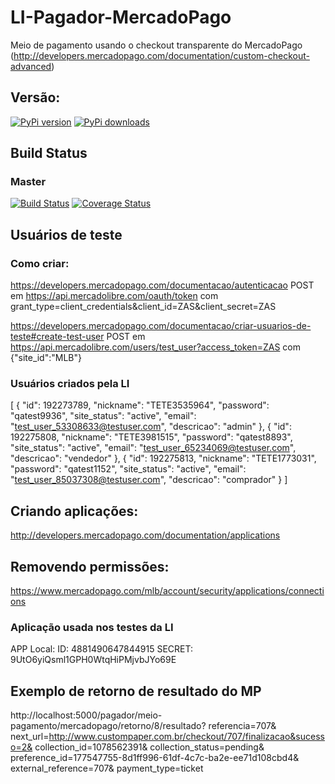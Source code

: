 # LI-Pagador-MercadoPago

Meio de pagamento usando o checkout transparente do MercadoPago (http://developers.mercadopago.com/documentation/custom-checkout-advanced)


## Versão:

[![PyPi version](https://pypip.in/version/li-pagador-mercadopago-transparente/badge.svg?text=versão)](https://pypi.python.org/pypi/li-pagador-mercadopago-transparente)
[![PyPi downloads](https://pypip.in/download/li-pagador-mercadopago-transparente/badge.svg)](https://pypi.python.org/pypi/li-pagador-mercadopago-transparente)


## Build Status

### Master

[![Build Status](https://travis-ci.org/lojaintegrada/LI-Pagador-MercadoPago-Transparente.svg?branch=master)](https://travis-ci.org/lojaintegrada/LI-Pagador-MercadoPago-Transparente)
[![Coverage Status](https://coveralls.io/repos/lojaintegrada/LI-Pagador-MercadoPago-Transparente/badge.svg?branch=master)](https://coveralls.io/r/lojaintegrada/LI-Pagador-MercadoPago-Transparente?branch=master)


## Usuários de teste

### Como criar:

https://developers.mercadopago.com/documentacao/autenticacao
POST em https://api.mercadolibre.com/oauth/token
com grant_type=client_credentials&client_id=ZAS&client_secret=ZAS

https://developers.mercadopago.com/documentacao/criar-usuarios-de-teste#create-test-user
POST em https://api.mercadolibre.com/users/test_user?access_token=ZAS
com {"site_id":"MLB"}


### Usuários criados pela LI

 [
    {
        "id": 192273789,
        "nickname": "TETE3535964",
        "password": "qatest9936",
        "site_status": "active",
        "email": "test_user_53308633@testuser.com",
        "descricao": "admin"
    },
    {
        "id": 192275808,
        "nickname": "TETE3981515",
        "password": "qatest8893",
        "site_status": "active",
        "email": "test_user_65234069@testuser.com",
        "descricao": "vendedor"
    },
    {
        "id": 192275813,
        "nickname": "TETE1773031",
        "password": "qatest1152",
        "site_status": "active",
        "email": "test_user_85037308@testuser.com",
        "descricao": "comprador"
    }
]

## Criando aplicações:

http://developers.mercadopago.com/documentation/applications

## Removendo permissões:

https://www.mercadopago.com/mlb/account/security/applications/connections

### Aplicação usada nos testes da LI

APP Local:
ID: 4881490647844915
SECRET: 9UtO6yiQsml1GPH0WtqHiPMjvbJYo69E

## Exemplo de retorno de resultado do MP

http://localhost:5000/pagador/meio-pagamento/mercadopago/retorno/8/resultado?
    referencia=707&
    next_url=http://www.custompaper.com.br/checkout/707/finalizacao&sucesso=2&
    collection_id=1078562391&
    collection_status=pending&
    preference_id=177547755-8d1ff996-61df-4c7c-ba2e-ee71d108cbd4&
    external_reference=707&
    payment_type=ticket
